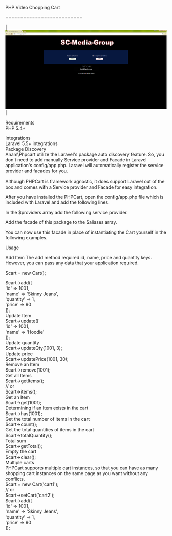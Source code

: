 PHP Video Chopping Cart

==========================



|![1.png](img/main.png)|



Requirements<br/>
PHP 5.4+<br/>


Integrations<br/>
Laravel 5.5+ integrations<br/>
Package Discovery<br/>
Anam\Phpcart utilize the Laravel's package auto discovery feature. So, you don't need to add manually Service provider and Facade in Laravel application's config/app.php. Laravel will automatically register the service provider and facades for you.
<br/>
<br/>
Although PHPCart is framework agnostic, it does support Laravel out of the box and comes with a Service provider and Facade for easy integration.<br/>

After you have installed the PHPCart, open the config/app.php file which is included with Laravel and add the following lines.<br/>

In the $providers array add the following service provider.<br/>

Add the facade of this package to the $aliases array.<br/>

You can now use this facade in place of instantiating the Cart yourself in the following examples.<br/>

Usage<br/>

Add Item
The add method required id, name, price and quantity keys. However, you can pass any data that your application required.

$cart = new Cart();<br/>

$cart->add([<br/>
    'id'       => 1001,<br/>
    'name'     => 'Skinny Jeans',<br/>
    'quantity' => 1,<br/>
    'price'    => 90<br/>
]);<br/>
Update Item<br/>
$cart->update([<br/>
    'id'       => 1001,<br/>
    'name'     => 'Hoodie'<br/>
]);<br/>
Update quantity<br/>
$cart->updateQty(1001, 3);<br/>
Update price<br/>
$cart->updatePrice(1001, 30);<br/>
Remove an Item<br/>
$cart->remove(1001);<br/>
Get all Items<br/>
$cart->getItems();<br/>
// or<br/>
$cart->items();<br/>
Get an Item<br/>
$cart->get(1001);<br/>
Determining if an Item exists in the cart<br/>
$cart->has(1001);<br/>
Get the total number of items in the cart<br/>
$cart->count();<br/>
Get the total quantities of items in the cart<br/>
$cart->totalQuantity();<br/>
Total sum<br/>
$cart->getTotal();<br/>
Empty the cart<br/>
$cart->clear();<br/>
Multiple carts<br/>
PHPCart supports multiple cart instances, so that you can have as many shopping cart instances on the same page as you want without any conflicts.
<br/>
$cart = new Cart('cart1');<br/>
// or<br/>
$cart->setCart('cart2');<br/>
$cart->add([<br/>
    'id'       => 1001,<br/>
    'name'     => 'Skinny Jeans',<br/>
    'quantity' => 1,<br/>
    'price'    => 90<br/>
]);
<br/>